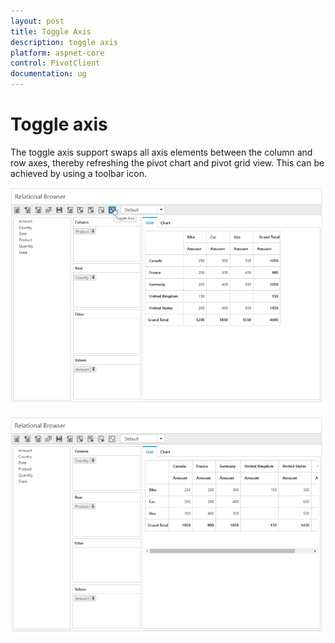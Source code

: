 ```yaml
---
layout: post
title: Toggle Axis
description: toggle axis
platform: aspnet-core
control: PivotClient
documentation: ug
---
```


# Toggle axis


The toggle axis support swaps all axis elements between the column and row axes, thereby refreshing the pivot chart and pivot grid view. This can be achieved by using a toolbar icon.

![](Toggle-Axis_images/toggleaxisbefore.png)

![](Toggle-Axis_images/toggleaxisafter.png)

